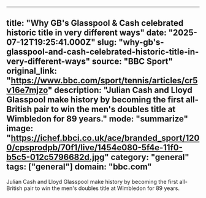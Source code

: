 ---
   title: "Why GB's Glasspool & Cash celebrated historic title in very different ways"
   date: "2025-07-12T19:25:41.000Z"
   slug: "why-gb's-glasspool-and-cash-celebrated-historic-title-in-very-different-ways"
   source: "BBC Sport"
   original_link: "https://www.bbc.com/sport/tennis/articles/cr5v16e7mjzo"
   description: "Julian Cash and Lloyd Glasspool make history by becoming the first all-British pair to win the men's doubles title at Wimbledon for 89 years."
   mode: "summarize"
   image: "https://ichef.bbci.co.uk/ace/branded_sport/1200/cpsprodpb/70f1/live/1454e080-5f4e-11f0-b5c5-012c5796682d.jpg"
   category: "general"
   tags: ["general"]
   domain: "bbc.com"
  ---
  Julian Cash and Lloyd Glasspool make history by becoming the first all-British pair to win the men's doubles title at Wimbledon for 89 years.